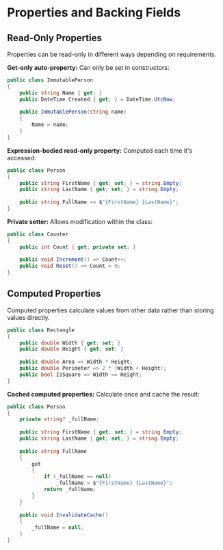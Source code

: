 # Properties and Backing Fields
## Read-Only Properties

Properties can be read-only in different ways depending on requirements.

**Get-only auto-property:** Can only be set in constructors:

```csharp
public class ImmutablePerson
{
    public string Name { get; }
    public DateTime Created { get; } = DateTime.UtcNow;
    
    public ImmutablePerson(string name)
    {
        Name = name;
    }
}
```

**Expression-bodied read-only property:** Computed each time it's accessed:

```csharp
public class Person
{
    public string FirstName { get; set; } = string.Empty;
    public string LastName { get; set; } = string.Empty;
    
    public string FullName => $"{FirstName} {LastName}";
}
```

**Private setter:** Allows modification within the class:

```csharp
public class Counter
{
    public int Count { get; private set; }
    
    public void Increment() => Count++;
    public void Reset() => Count = 0;
}
```

## Computed Properties

Computed properties calculate values from other data rather than storing values directly.

```csharp
public class Rectangle
{
    public double Width { get; set; }
    public double Height { get; set; }
    
    public double Area => Width * Height;
    public double Perimeter => 2 * (Width + Height);
    public bool IsSquare => Width == Height;
}
```

**Cached computed properties:** Calculate once and cache the result:

```csharp
public class Person
{
    private string? _fullName;
    
    public string FirstName { get; set; } = string.Empty;
    public string LastName { get; set; } = string.Empty;
    
    public string FullName
    {
        get
        {
            if (_fullName == null)
                _fullName = $"{FirstName} {LastName}";
            return _fullName;
        }
    }
    
    public void InvalidateCache()
    {
        _fullName = null;
    }
}
```
